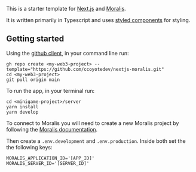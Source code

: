 This is a starter template for [Next.js](https://nextjs.org/learn) and [Moralis](https://docs.moralis.io/).

It is written primarily in Typescript and uses [styled components](https://styled-components.com/) for styling.

## Getting started

Using the [github client](https://cli.github.com/), in your command line run:
```
gh repo create <my-web3-project> --template="https://github.com/ccoyotedev/nextjs-moralis.git"
cd <my-web3-project>
git pull origin main
```

To run the app, in your terminal run:
```
cd <minigame-project>/server
yarn install
yarn develop
```

To connect to Moralis you will need to create a new Moralis project by following the [Moralis documentation]("https://docs.moralis.io/getting-started/quick-start").

Then create a `.env.development` and `.env.production`. Inside both set the the following keys:

```
MORALIS_APPLICATION_ID='[APP_ID]'
MORALIS_SERVER_ID='[SERVER_ID]'
```

